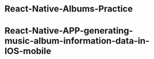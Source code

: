 # React-Native-Albums-Practice
# React-Native-APP-generating-music-album-information-data-in-IOS-mobile
